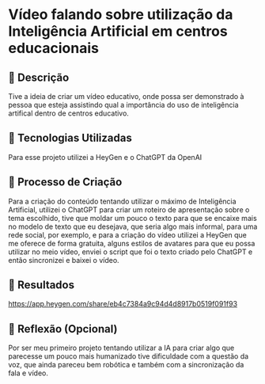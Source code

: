 # Vídeo falando sobre utilização da Inteligência Artificial em centros educacionais

## 📒 Descrição
Tive a ideia de criar um vídeo educativo, onde possa ser demonstrado à pessoa que esteja assistindo qual a importância do uso de inteligência artifical dentro de centros educativo.

## 🤖 Tecnologias Utilizadas
Para esse projeto utilizei a HeyGen e o ChatGPT da OpenAI

## 🧐 Processo de Criação
Para a criação do conteúdo tentando utilizar o máximo de Inteligência Artificial, utilizei o ChatGPT para criar um roteiro de apresentação sobre o tema escolhido, tive que moldar um pouco o texto para que se encaixe mais no modelo de texto que eu desejava, que seria algo mais informal, para uma rede social, por exemplo, e para a criação do vídeo utilizei a HeyGen que me oferece de forma gratuita, alguns estilos de avatares para que eu possa utilizar no meio vídeo, enviei o script que foi o texto criado pelo ChatGPT e então sincronizei e baixei o vídeo.

## 🚀 Resultados
https://app.heygen.com/share/eb4c7384a9c94d4d8917b0519f091f93

## 💭 Reflexão (Opcional)
Por ser meu primeiro projeto tentando utilizar a IA para criar algo que parecesse um pouco mais humanizado tive dificuldade com a questão da voz, que ainda pareceu bem robótica e também com a sincronização da fala e vídeo.

